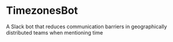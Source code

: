 # TimezonesBot
A Slack bot that reduces communication barriers in geographically distributed teams when mentioning time 
